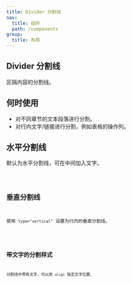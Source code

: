 ```yaml
---
title: Divider 分割线
nav:
  title: 组件
  path: /components
group:
  title: 布局
---
```


## Divider 分割线

区隔内容的分割线。

## 何时使用

* 对不同章节的文本段落进行分割。
* 对行内文字/链接进行分割，例如表格的操作列。

## 水平分割线

默认为水平分割线，可在中间加入文字。

<code src='./demo/horizontal.tsx' />

## 垂直分割线

使用 `type="vertical"` 设置为行内的垂直分割线。

<code src='./demo/vertical.tsx' />

## 带文字的分割样式

分割线中带有文字，可以用 `align` 指定文字位置。

<code src='./demo/withText.tsx' />

